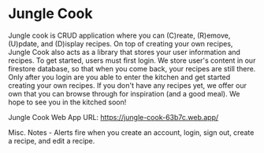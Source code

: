 # Jungle Cook
 
Jungle cook is CRUD application where you can (C)reate, (R)emove, (U)pdate, and (D)isplay recipes. On top of creating your own recipes, Jungle Cook also acts as a library that stores your user information and recipes. To get started, users must first login. We store user's content in our firestore database, so that when you come back, your recipes are still there. Only after you login are you able to enter the kitchen and get started creating your own recipes. If you don't have any recipes yet, we offer our own that you can browse through for inspiration (and a good meal). We hope to see you in the kitched soon!

Jungle Cook Web App URL:
https://jungle-cook-63b7c.web.app/

Misc. Notes - Alerts fire when you create an account, login, sign out, create a recipe, and edit a recipe.
